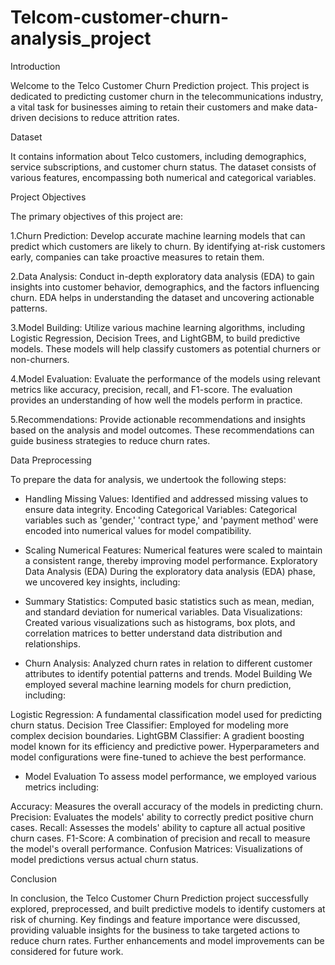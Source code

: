 # Telcom-customer-churn-analysis_project


Introduction

Welcome to the Telco Customer Churn Prediction project. This project is dedicated to predicting customer churn in the telecommunications industry, a vital task for businesses aiming to retain their customers and make data-driven decisions to reduce attrition rates.

Dataset

It contains information about Telco customers, including demographics, service subscriptions, and customer churn status. The dataset consists of various features, encompassing both numerical and categorical variables.

Project Objectives

The primary objectives of this project are:

1.Churn Prediction: Develop accurate machine learning models that can predict which customers are likely to churn. By identifying at-risk customers early, companies can take proactive measures to retain them.

2.Data Analysis: Conduct in-depth exploratory data analysis (EDA) to gain insights into customer behavior, demographics, and the factors influencing churn. EDA helps in understanding the dataset and uncovering actionable patterns.

3.Model Building: Utilize various machine learning algorithms, including Logistic Regression, Decision Trees, and LightGBM, to build predictive models. These models will help classify customers as potential churners or non-churners.

4.Model Evaluation: Evaluate the performance of the models using relevant metrics like accuracy, precision, recall, and F1-score. The evaluation provides an understanding of how well the models perform in practice.

5.Recommendations: Provide actionable recommendations and insights based on the analysis and model outcomes. These recommendations can guide business strategies to reduce churn rates.



Data Preprocessing

To prepare the data for analysis, we undertook the following steps:

* Handling Missing Values: 
Identified and addressed missing values to ensure data integrity.
Encoding Categorical Variables: Categorical variables such as 'gender,' 'contract type,' and 'payment method' were encoded into numerical values for model compatibility.

* Scaling Numerical Features:
Numerical features were scaled to maintain a consistent range, thereby improving model performance.
Exploratory Data Analysis (EDA)
During the exploratory data analysis (EDA) phase, we uncovered key insights, including:

* Summary Statistics: 
Computed basic statistics such as mean, median, and standard deviation for numerical variables.
Data Visualizations: Created various visualizations such as histograms, box plots, and correlation matrices to better understand data distribution and relationships.

* Churn Analysis:
Analyzed churn rates in relation to different customer attributes to identify potential patterns and trends.
Model Building
We employed several machine learning models for churn prediction, including:

Logistic Regression: A fundamental classification model used for predicting churn status.
Decision Tree Classifier: Employed for modeling more complex decision boundaries.
LightGBM Classifier: A gradient boosting model known for its efficiency and predictive power.
Hyperparameters and model configurations were fine-tuned to achieve the best performance.

* Model Evaluation
To assess model performance, we employed various metrics including:

Accuracy: Measures the overall accuracy of the models in predicting churn.
Precision: Evaluates the models' ability to correctly predict positive churn cases.
Recall: Assesses the models' ability to capture all actual positive churn cases.
F1-Score: A combination of precision and recall to measure the model's overall performance.
Confusion Matrices: Visualizations of model predictions versus actual churn status.


Conclusion

In conclusion, the Telco Customer Churn Prediction project successfully explored, preprocessed, and built predictive models to identify customers at risk of churning. Key findings and feature importance were discussed, providing valuable insights for the business to take targeted actions to reduce churn rates. Further enhancements and model improvements can be considered for future work.
